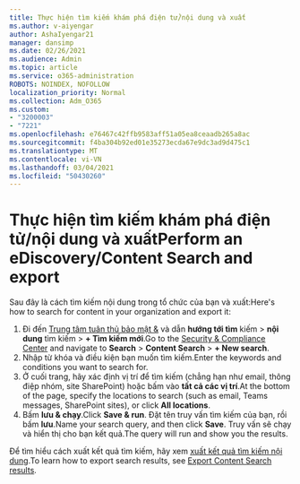 ```yaml
---
title: Thực hiện tìm kiếm khám phá điện tử/nội dung và xuất
ms.author: v-aiyengar
author: AshaIyengar21
manager: dansimp
ms.date: 02/26/2021
ms.audience: Admin
ms.topic: article
ms.service: o365-administration
ROBOTS: NOINDEX, NOFOLLOW
localization_priority: Normal
ms.collection: Adm_O365
ms.custom:
- "3200003"
- "7221"
ms.openlocfilehash: e76467c42ffb9583aff51a05ea8ceaadb265a8ac
ms.sourcegitcommit: f4ba304b92ed01e35273ecda67e9dc3ad9d475c1
ms.translationtype: MT
ms.contentlocale: vi-VN
ms.lasthandoff: 03/04/2021
ms.locfileid: "50430260"
---
```

# <a name="perform-an-ediscoverycontent-search-and-export"></a><span data-ttu-id="36eb4-102">Thực hiện tìm kiếm khám phá điện tử/nội dung và xuất</span><span class="sxs-lookup"><span data-stu-id="36eb4-102">Perform an eDiscovery/Content Search and export</span></span>

<span data-ttu-id="36eb4-103">Sau đây là cách tìm kiếm nội dung trong tổ chức của bạn và xuất:</span><span class="sxs-lookup"><span data-stu-id="36eb4-103">Here's how to search for content in your organization and export it:</span></span>

1. <span data-ttu-id="36eb4-104">Đi đến [Trung tâm tuân thủ bảo mật &](https://go.microsoft.com/fwlink/?linkid=2086958) và dẫn **hướng tới tìm** kiếm  >  **nội dung** tìm kiếm  >  **+ Tìm kiếm mới**.</span><span class="sxs-lookup"><span data-stu-id="36eb4-104">Go to the [Security & Compliance Center](https://go.microsoft.com/fwlink/?linkid=2086958) and navigate to **Search** > **Content Search** > **+ New search**.</span></span>
1. <span data-ttu-id="36eb4-105">Nhập từ khóa và điều kiện bạn muốn tìm kiếm.</span><span class="sxs-lookup"><span data-stu-id="36eb4-105">Enter the keywords and conditions you want to search for.</span></span>
1. <span data-ttu-id="36eb4-106">Ở cuối trang, hãy xác định vị trí để tìm kiếm (chẳng hạn như email, thông điệp nhóm, site SharePoint) hoặc bấm vào **tất cả các vị trí**.</span><span class="sxs-lookup"><span data-stu-id="36eb4-106">At the bottom of the page, specify the locations to search (such as email, Teams messages, SharePoint sites), or click **All locations**.</span></span>
1. <span data-ttu-id="36eb4-107">Bấm **lưu & chạy**.</span><span class="sxs-lookup"><span data-stu-id="36eb4-107">Click **Save & run**.</span></span> <span data-ttu-id="36eb4-108">Đặt tên truy vấn tìm kiếm của bạn, rồi bấm **lưu**.</span><span class="sxs-lookup"><span data-stu-id="36eb4-108">Name your search query, and then click **Save**.</span></span> <span data-ttu-id="36eb4-109">Truy vấn sẽ chạy và hiển thị cho bạn kết quả.</span><span class="sxs-lookup"><span data-stu-id="36eb4-109">The query will run and show you the results.</span></span>

<span data-ttu-id="36eb4-110">Để tìm hiểu cách xuất kết quả tìm kiếm, hãy xem [xuất kết quả tìm kiếm nội dung](https://go.microsoft.com/fwlink/?linkid=2102118).</span><span class="sxs-lookup"><span data-stu-id="36eb4-110">To learn how to export search results, see [Export Content Search results](https://go.microsoft.com/fwlink/?linkid=2102118).</span></span>

